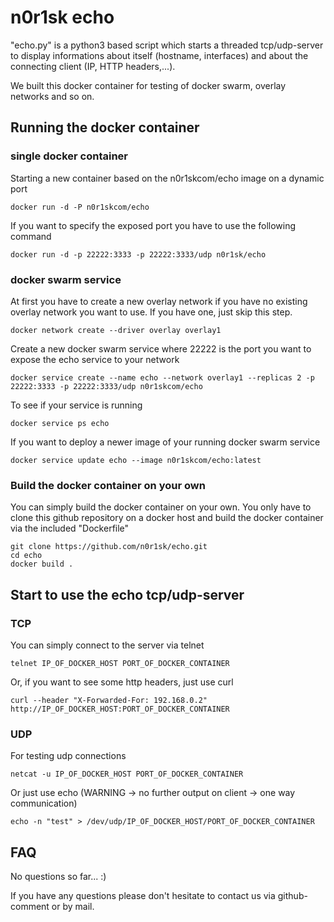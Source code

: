 # n0r1sk echo

"echo.py" is a python3 based script which starts a threaded tcp/udp-server to display informations about itself (hostname, interfaces) and about the connecting client (IP, HTTP headers,...).

We built this docker container for testing of docker swarm, overlay networks and so on.

## Running the docker container
### single docker container
Starting a new container based on the n0r1skcom/echo image on a dynamic port
```
docker run -d -P n0r1skcom/echo
```
If you want to specify the exposed port you have to use the following command
```
docker run -d -p 22222:3333 -p 22222:3333/udp n0r1sk/echo
```

### docker swarm service
At first you have to create a new overlay network if you have no existing overlay network you want to use.
If you have one, just skip this step.
```
docker network create --driver overlay overlay1
```
Create a new docker swarm service where 22222 is the port you want to expose the echo service to your network
```
docker service create --name echo --network overlay1 --replicas 2 -p 22222:3333 -p 22222:3333/udp n0r1skcom/echo
```
To see if your service is running
```
docker service ps echo
```
If you want to deploy a newer image of your running docker swarm service
```
docker service update echo --image n0r1skcom/echo:latest
```

### Build the docker container on your own
You can simply build the docker container on your own. You only have to clone this github repository on a docker host and build the docker container via the included "Dockerfile"
```
git clone https://github.com/n0r1sk/echo.git
cd echo
docker build .
```

## Start to use the echo tcp/udp-server
### TCP
You can simply connect to the server via telnet
```
telnet IP_OF_DOCKER_HOST PORT_OF_DOCKER_CONTAINER
```
Or, if you want to see some http headers, just use curl
```
curl --header "X-Forwarded-For: 192.168.0.2" http://IP_OF_DOCKER_HOST:PORT_OF_DOCKER_CONTAINER
```
### UDP
For testing udp connections
```
netcat -u IP_OF_DOCKER_HOST PORT_OF_DOCKER_CONTAINER
```
Or just use echo (WARNING -> no further output on client -> one way communication)
```
echo -n "test" > /dev/udp/IP_OF_DOCKER_HOST/PORT_OF_DOCKER_CONTAINER
```
## FAQ
No questions so far...  :)

If you have any questions please don't hesitate to contact us via github-comment or by mail.
